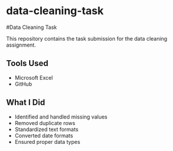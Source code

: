 # data-cleaning-task
#Data Cleaning Task

This repository contains the task submission for the data cleaning assignment.
## Tools Used
- Microsoft Excel
- GitHub

## What I Did
- Identified and handled missing values
- Removed duplicate rows
- Standardized text formats
- Converted date formats
- Ensured proper data types
